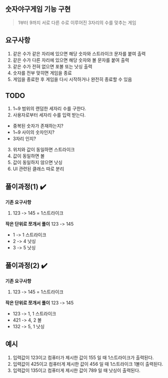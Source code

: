 ## 숫자야구게임 기능 구현
> 1부터 9까지 서로 다른 수로 이루어진 3자리의 수를 맞추는 게임

## 요구사항
1. 같은 수가 같은 자리에 있으면 해당 숫자와 스트라이크 문자를 붙여 출력 
2. 같은 수가 다른 자리에 있으면 해당 숫자와 볼 문자를 붙여 출력
3. 같은 수가 전혀 없으면 포볼 또는 낫싱 출력
4. 숫자를 전부 맞히면 게임을 종료
5. 게임을 종료한 후 게임을 다시 시작하거나 완전히 종료할 수 있음

## TODO 
1. 1~9 범위의 랜덤한 세자리 수를 구한다.
2. 사용자로부터 세자리 수를 입력 받는다.
  - 중복된 숫자가 존재하는지?
  - 1~9 사이의 숫자인지?
  - 3자리 인지?
3. 위치와 값이 동일하면 스트라이크
4. 값이 동일하면 볼
5. 값이 동일하지 않으면 낫싱
6. UI 관련된 클래스 따로 분리

## 풀이과정(1) ✔️

**기존 요구사항**
1. 123 -> 145 = 1스트라이크

**작은 단위로 쪼개서 풀이**
123 -> 145
  - 1 -> 1 스트라이크
  - 2 -> 4 낫싱
  - 3 -> 5 낫싱


## 풀이과정(2) ✔️

**기존 요구사항**
1. 123 -> 145 = 1스트라이크

**작은 단위로 쪼개서 풀이**
123 -> 145
  - 123 -> 1, 1 스트라이크
  - 421 -> 4, 2 볼 
  - 132 -> 5, 1 낫싱


## 예시
1. 입력값이 123이고 컴퓨터가 제시한 값이 155 일 때 1스트라이크가 출력된다.
2. 입력값이 425이고 컴퓨터게 제시한 값이 456 일 때 1스트라이크 1볼이 출력된다.
3. 입력값이 135이고 컴퓨터게 제시한 값이 789 일 때 낫싱이 출력된다.
